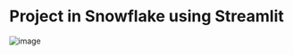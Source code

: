 # Project in Snowflake using Streamlit

![image](https://github.com/user-attachments/assets/a86e3e81-5eff-4946-b024-a7062e4effe5)
